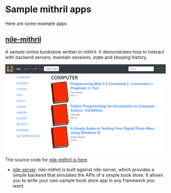 # Sample mithril apps

Here are some example apps

## [nile-mithril](https://nile-mithril.idgen.com)

A sample online bookstore written in mithril. It demonstrates how to interact with backend servers, maintain sessions, state and shoping history.

![nile-mithril computer book list](images/nile-mithril1.png)

The source code for [nile-mithril is here](https://github.com/highmountaintea/nile-mithril).
* [nile-server](https://www.npmjs.com/package/nile-server): nile-mithril is built against nile-server, which provides a simple backend that simulates the APIs of a simple book store. It allows you to write your own sample book store app in any framework you want.
